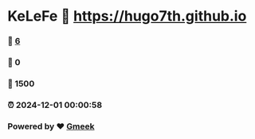 # KeLeFe :link: https://hugo7th.github.io 
### :page_facing_up: [6](https://hugo7th.github.io/tag.html) 
### :speech_balloon: 0 
### :hibiscus: 1500 
### :alarm_clock: 2024-12-01 00:00:58 
### Powered by :heart: [Gmeek](https://github.com/Meekdai/Gmeek)
